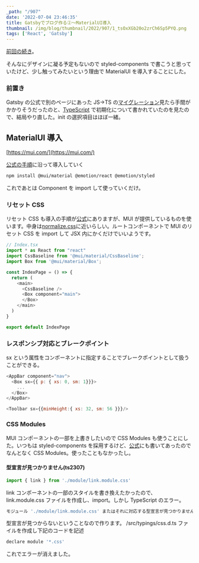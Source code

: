 ```yaml
---
_path: "/907"
date: '2022-07-04 23:46:35'
title: Gatsbyでブログ作る②〜MaterialUI導入
thumbnail: /img/blog/thumbnail/2022/907/1_tsOxXGb20o2zrCh6Sp5PYQ.png
tags: ['React', 'Gatsby']
---
```

[前回の続き](https://totolog34.com/901/)。

そんなにデザインに凝る予定もないので styled-components で書こうと思っていたけど、少し触ってみたいという理由で MaterialUI を導入することにした。

### 前置き

Gatsby の公式で別のページにあった JS→TS の[マイグレーション](https://www.gatsbyjs.com/docs/how-to/custom-configuration/typescript/#migrating-to-typescript)見たら手間がかかりそうだったのと、[TypeScript](https://www.gatsbyjs.com/docs/how-to/custom-configuration/typescript/) で初期化について書かれていたのを見たので、結局やり直した。init の選択項目はほぼ一緒。

## MaterialUI 導入

[https://mui.com/](https://mui.com/)

[公式の手順](https://mui.com/material-ui/getting-started/installation/)に沿って導入していく

```sh
npm install @mui/material @emotion/react @emotion/styled
```

これであとは Component を import して使っていくだけ。

### リセット CSS

リセット CSS も導入の手順が[公式](https://mui.com/material-ui/react-css-baseline/#global-reset)にありますが、MUI が提供しているものを使います。中身は[normalize.css](https://github.com/necolas/normalize.css)に近いらしい。ルートコンポーネントで MUI のリセット CSS を import して JSX 内にかくだけでいいようです。

```javascript
// Index.tsx
import * as React from "react"
import CssBaseline from '@mui/material/CssBaseline';
import Box from '@mui/material/Box';

const IndexPage = () => {
  return (
    <main>
      <CssBaseline />
      <Box component="main">
      </Box>
    </main>
  )
}

export default IndexPage
```

### レスポンシブ対応とブレークポイント

sx という属性をコンポーネントに指定することでブレークポイントとして扱うことができる。

```javascript
<AppBar component="nav">
  <Box sx={{ p: { xs: 0, sm: 1}}}>
    ...
  </Box>
</AppBar>
```

```javascript
<Toolbar sx={{minHeight:{ xs: 32, sm: 56 }}}/>
```

### CSS Modules

MUI コンポーネントの一部を上書きしたいので CSS Modules も使うことにした。いつもは styled-components を採用するけど、[公式](https://www.gatsbyjs.com/docs/tutorial/part-2/#style-components-with-css-modules)にも書いてあったのでなんとなく CSS Modules。使ったこともなかったし。

#### 型宣言が見つかりません(ts2307)

```javascript
import { link } from './module/link.module.css'
```

link コンポーネントの一部のスタイルを書き換えたかったので、link.module.css ファイルを作成し、import。しかし TypeScript のエラー。

```sh
モジュール './module/link.module.css' またはそれに対応する型宣言が見つかりません。
```

型宣言が見つからないということなので作ります。
/src/typings/css.d.ts ファイルを作成し下記のコードを記述

```javascript
declare module '*.css'
```

これでエラーが消えました。
